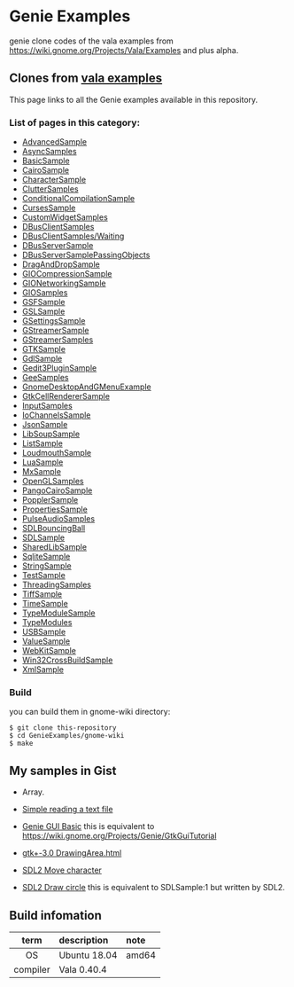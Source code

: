 # Genie Examples
genie clone codes of the vala examples from
https://wiki.gnome.org/Projects/Vala/Examples and plus alpha.

## Clones from [vala examples](https://wiki.gnome.org/Projects/Vala/Examples)

This page links to all the Genie examples available in this repository.

### List of pages in this category:

- [AdvancedSample](gnome-wiki/AdvancedSample.md)
- [AsyncSamples](gnome-wiki/AsyncSamples.md)
- [BasicSample](gnome-wiki/BasicSample.md)
- [CairoSample](gnome-wiki/CairoSample.md)
- [CharacterSample](gnome-wiki/CharacterSample.md)
- [ClutterSamples](gnome-wiki/ClutterSamples.md)
- [ConditionalCompilationSample](gnome-wiki/ConditionalCompilationSample.md)
- [CursesSample](gnome-wiki/CursesSample.md)
- [CustomWidgetSamples](gnome-wiki/CustomWidgetSamples.md)
- [DBusClientSamples](gnome-wiki/DBusClientSamples.md)
- [DBusClientSamples/Waiting](gnome-wiki/DBusClientSamples/Waiting.md)
- [DBusServerSample](gnome-wiki/DBusServerSample.md)
- [DBusServerSamplePassingObjects](gnome-wiki/DBusServerSamplePassingObjects.md)
- [DragAndDropSample](gnome-wiki/DragAndDropSample.md)
- [GIOCompressionSample](gnome-wiki/GIOCompressionSample.md)
- [GIONetworkingSample](gnome-wiki/GIONetworkingSample.md)
- [GIOSamples](gnome-wiki/GIOSamples.md)
- [GSFSample](gnome-wiki/GSFSample.md)
- [GSLSample](gnome-wiki/GSLSample.md)
- [GSettingsSample](gnome-wiki/GSettingsSample.md)
- [GStreamerSample](gnome-wiki/GStreamerSample.md)
- [GStreamerSamples](gnome-wiki/GStreamerSamples.md)
- [GTKSample](gnome-wiki/GTKSample.md)
- [GdlSample](gnome-wiki/GdlSample.md)
- [Gedit3PluginSample](gnome-wiki/Gedit3PluginSample.md)
- [GeeSamples](gnome-wiki/GeeSamples.md)
- [GnomeDesktopAndGMenuExample](gnome-wiki/GnomeDesktopAndGMenuExample.md)
- [GtkCellRendererSample](gnome-wiki/GtkCellRendererSample.md)
- [InputSamples](gnome-wiki/InputSamples.md)
- [IoChannelsSample](gnome-wiki/IoChannelsSample.md)
- [JsonSample](gnome-wiki/JsonSample.md)
- [LibSoupSample](gnome-wiki/LibSoupSample.md)
- [ListSample](gnome-wiki/ListSample.md)
- [LoudmouthSample](gnome-wiki/LoudmouthSample.md)
- [LuaSample](gnome-wiki/LuaSample.md)
- [MxSample](gnome-wiki/MxSample.md)
- [OpenGLSamples](gnome-wiki/OpenGLSamples.md)
- [PangoCairoSample](gnome-wiki/PangoCairoSample.md)
- [PopplerSample](gnome-wiki/PopplerSample.md)
- [PropertiesSample](gnome-wiki/PropertiesSample.md)
- [PulseAudioSamples](gnome-wiki/PulseAudioSamples.md)
- [SDLBouncingBall](gnome-wiki/SDLBouncingBall.md)
- [SDLSample](gnome-wiki/SDLSample.md)
- [SharedLibSample](gnome-wiki/SharedLibSample.md)
- [SqliteSample](gnome-wiki/SqliteSample.md)
- [StringSample](gnome-wiki/StringSample.md)
- [TestSample](gnome-wiki/TestSample.md)
- [ThreadingSamples](gnome-wiki/ThreadingSamples.md)
- [TiffSample](gnome-wiki/TiffSample.md)
- [TimeSample](gnome-wiki/TimeSample.md)
- [TypeModuleSample](gnome-wiki/TypeModuleSample.md)
- [TypeModules](gnome-wiki/TypeModules.md)
- [USBSample](gnome-wiki/USBSample.md)
- [ValueSample](gnome-wiki/ValueSample.md)
- [WebKitSample](gnome-wiki/WebKitSample.md)
- [Win32CrossBuildSample](gnome-wiki/Win32CrossBuildSample.md)
- [XmlSample](gnome-wiki/XmlSample.md)


### Build
you can build them in gnome-wiki directory:

```
$ git clone this-repository
$ cd GenieExamples/gnome-wiki
$ make
```


## My samples in Gist

- Array.
- [Simple reading a text file](https://gist.github.com/kuri65536/7b1930570a94e9a7ffc7a6ff9657edfb)
- [Genie GUI Basic](https://gist.github.com/kuri65536/d787a6cbbe0ed485ec4e714085a266bf)
    this is equivalent to https://wiki.gnome.org/Projects/Genie/GtkGuiTutorial

- [gtk+-3.0 DrawingArea.html](https://gist.github.com/kuri65536/844b89c1825f2c581d4333d5c8b2a3dd)
- [SDL2 Move character](https://gist.github.com/kuri65536/844b89c1825f2c581d4333d5c8b2a3dd)
- [SDL2 Draw circle](https://gist.github.com/kuri65536/55b19ae1b230f4d41539243d2c60da25)
    this is equivalent to SDLSample:1 but written by SDL2.


## Build infomation

| term     | description  | note  |
|:--------:|:-------------|:------|
| OS       | Ubuntu 18.04 | amd64 |
| compiler | Vala 0.40.4  |       |


